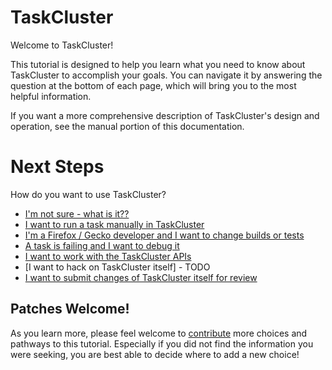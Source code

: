 # TaskCluster

Welcome to TaskCluster!

This tutorial is designed to help you learn what you need to know about
TaskCluster to accomplish your goals.  You can navigate it by answering the
question at the bottom of each page, which will bring you to the most helpful
information.

If you want a more comprehensive description of TaskCluster's design and
operation, see the manual portion of this documentation.

# Next Steps

How do you want to use TaskCluster?

 * [I'm not sure - what is it??](tutorial/what-is-tc)
 * [I want to run a task manually in TaskCluster](tutorial/hello-world)
 * [I'm a Firefox / Gecko developer and I want to change builds or tests](tutorial/gecko-tasks)
 * [A task is failing and I want to debug it](tutorial/debug-task)
 * [I want to work with the TaskCluster APIs](tutorial/interactive)
 * [I want to hack on TaskCluster itself] - TODO
 * [I want to submit changes of TaskCluster itself for review](tutorial/reviews)

## Patches Welcome!

As you learn more, please feel welcome to [contribute](https://github.com/taskcluster/taskcluster-docs) more choices and pathways to this tutorial.
Especially if you did not find the information you were seeking, you are best able to decide where to add a new choice!
